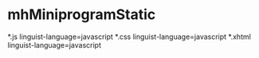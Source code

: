 # mhMiniprogramStatic
*.js linguist-language=javascript
*.css linguist-language=javascript
*.xhtml linguist-language=javascript

